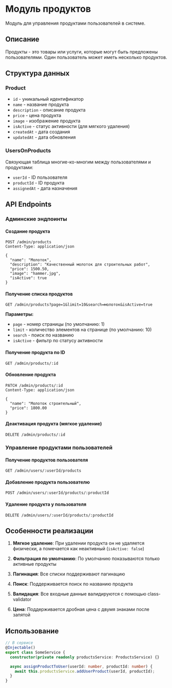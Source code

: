 # Модуль продуктов

Модуль для управления продуктами пользователей в системе.

## Описание

Продукты - это товары или услуги, которые могут быть предложены пользователями. Один пользователь может иметь несколько продуктов.

## Структура данных

### Product
- `id` - уникальный идентификатор
- `name` - название продукта
- `description` - описание продукта
- `price` - цена продукта
- `image` - изображение продукта
- `isActive` - статус активности (для мягкого удаления)
- `createdAt` - дата создания
- `updatedAt` - дата обновления

### UsersOnProducts
Связующая таблица многие-ко-многим между пользователями и продуктами:
- `userId` - ID пользователя
- `productId` - ID продукта
- `assignedAt` - дата назначения

## API Endpoints

### Админские эндпоинты

#### Создание продукта
```
POST /admin/products
Content-Type: application/json

{
  "name": "Молоток",
  "description": "Качественный молоток для строительных работ",
  "price": 1500.50,
  "image": "hammer.jpg",
  "isActive": true
}
```

#### Получение списка продуктов
```
GET /admin/products?page=1&limit=10&search=молоток&isActive=true
```

**Параметры:**
- `page` - номер страницы (по умолчанию: 1)
- `limit` - количество элементов на странице (по умолчанию: 10)
- `search` - поиск по названию
- `isActive` - фильтр по статусу активности

#### Получение продукта по ID
```
GET /admin/products/:id
```

#### Обновление продукта
```
PATCH /admin/products/:id
Content-Type: application/json

{
  "name": "Молоток строительный",
  "price": 1800.00
}
```

#### Деактивация продукта (мягкое удаление)
```
DELETE /admin/products/:id
```

### Управление продуктами пользователей

#### Получение продуктов пользователя
```
GET /admin/users/:userId/products
```

#### Добавление продукта пользователю
```
POST /admin/users/:userId/products/:productId
```

#### Удаление продукта у пользователя
```
DELETE /admin/users/:userId/products/:productId
```

## Особенности реализации

1. **Мягкое удаление**: При удалении продукта он не удаляется физически, а помечается как неактивный (`isActive: false`)

2. **Фильтрация по умолчанию**: По умолчанию показываются только активные продукты

3. **Пагинация**: Все списки поддерживают пагинацию

4. **Поиск**: Поддерживается поиск по названию продукта

5. **Валидация**: Все входные данные валидируются с помощью class-validator

6. **Цена**: Поддерживается дробная цена с двумя знаками после запятой

## Использование

```typescript
// В сервисе
@Injectable()
export class SomeService {
  constructor(private readonly productsService: ProductsService) {}

  async assignProductToUser(userId: number, productId: number) {
    await this.productsService.addUserProduct(userId, productId);
  }
}
``` 